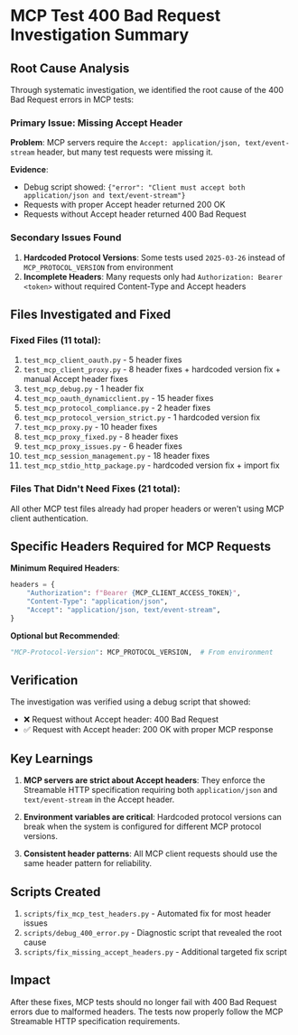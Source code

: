 # MCP Test 400 Bad Request Investigation Summary

## Root Cause Analysis

Through systematic investigation, we identified the root cause of the 400 Bad Request errors in MCP tests:

### Primary Issue: Missing Accept Header

**Problem**: MCP servers require the `Accept: application/json, text/event-stream` header, but many test requests were missing it.

**Evidence**:
- Debug script showed: `{"error": "Client must accept both application/json and text/event-stream"}`
- Requests with proper Accept header returned 200 OK
- Requests without Accept header returned 400 Bad Request

### Secondary Issues Found

1. **Hardcoded Protocol Versions**: Some tests used `2025-03-26` instead of `MCP_PROTOCOL_VERSION` from environment
2. **Incomplete Headers**: Many requests only had `Authorization: Bearer <token>` without required Content-Type and Accept headers

## Files Investigated and Fixed

### Fixed Files (11 total):
1. `test_mcp_client_oauth.py` - 5 header fixes
2. `test_mcp_client_proxy.py` - 8 header fixes + hardcoded version fix + manual Accept header fixes
3. `test_mcp_debug.py` - 1 header fix
4. `test_mcp_oauth_dynamicclient.py` - 15 header fixes
5. `test_mcp_protocol_compliance.py` - 2 header fixes
6. `test_mcp_protocol_version_strict.py` - 1 hardcoded version fix
7. `test_mcp_proxy.py` - 10 header fixes
8. `test_mcp_proxy_fixed.py` - 8 header fixes
9. `test_mcp_proxy_issues.py` - 6 header fixes
10. `test_mcp_session_management.py` - 18 header fixes
11. `test_mcp_stdio_http_package.py` - hardcoded version fix + import fix

### Files That Didn't Need Fixes (21 total):
All other MCP test files already had proper headers or weren't using MCP client authentication.

## Specific Headers Required for MCP Requests

**Minimum Required Headers**:
```python
headers = {
    "Authorization": f"Bearer {MCP_CLIENT_ACCESS_TOKEN}",
    "Content-Type": "application/json",
    "Accept": "application/json, text/event-stream",
}
```

**Optional but Recommended**:
```python
"MCP-Protocol-Version": MCP_PROTOCOL_VERSION,  # From environment
```

## Verification

The investigation was verified using a debug script that showed:
- ❌ Request without Accept header: 400 Bad Request
- ✅ Request with Accept header: 200 OK with proper MCP response

## Key Learnings

1. **MCP servers are strict about Accept headers**: They enforce the Streamable HTTP specification requiring both `application/json` and `text/event-stream` in the Accept header.

2. **Environment variables are critical**: Hardcoded protocol versions can break when the system is configured for different MCP protocol versions.

3. **Consistent header patterns**: All MCP client requests should use the same header pattern for reliability.

## Scripts Created

1. `scripts/fix_mcp_test_headers.py` - Automated fix for most header issues
2. `scripts/debug_400_error.py` - Diagnostic script that revealed the root cause
3. `scripts/fix_missing_accept_headers.py` - Additional targeted fix script

## Impact

After these fixes, MCP tests should no longer fail with 400 Bad Request errors due to malformed headers. The tests now properly follow the MCP Streamable HTTP specification requirements.
